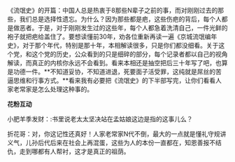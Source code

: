 《流氓史》的开篇：中国人总是热衷于8那些N辈子之前的事，而对刚刚过去的那些，我们总是选择性遗忘。为什么？因为那些都是疤，这些伤疤的背后，每个人都是做恶者。于是，对于刚刚发生过的这些年，每个人都急着洗清自己，一件光鲜的袍子就把疤给盖住了。要想读懂前30年，劝各位重新再读一遍《京城流氓编年史》，对于那个年代，特别是那十年，本相解读很多，只是你们都没细看。关于这个党，和这个党的历史，公众看到的只是细碎的部分，每个记录者都以自己的视角解读，而真正的内核你永远不会看到。看来本相还是抽空把后三十年写了吧，也算是功德一件。 ​​​​**不知道妥协，不知道进退，死要面子活受罪，这纯就是屌丝的苦逼思维和行事方式。**看来我有必要把《流氓史》的下半部写完，让你们看看人家老常家是怎么处理这种事的。 ​​​​

**花粉互动**

小肥羊季发财：:书里说老太太坚决站在孟姑娘这边是指的这事儿么？

折花哥：对，你这记性还真好！人家老常家N代不倒，最大的一点就是懂礼守规讲义气，儿孙后代后来在社会上再混蛋，这些为人的本份一直都在，知恩善报不结仇，走到哪都有人帮衬，这才是真正的祖荫。

